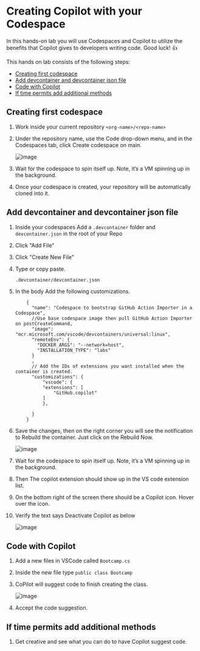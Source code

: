# Creating Copilot with your Codespace

In this hands-on lab you will use Codespaces and Copilot to utilize the benefits that Copilot gives to developers writing code. Good luck! 👍

This hands on lab consists of the following steps:

- [Creating first codespace](#creating-first-codespace)
- [Add devcontainer and devcontainer json file](#add-devcontainer-and-devcontainer-json-file)
- [Code with Copilot](#code-with-copilot)
- [If time permits add additional methods](#if-time-permits-add-additional-methods)

## Creating first codespace

1. Work inside your current repository `<org-name>/<repo-name>`
2. Under the repository name, use the Code drop-down menu, and in the Codespaces tab, click Create codespace on main.

   ![image](https://user-images.githubusercontent.com/95218310/220299736-f35a5584-2e92-4628-bbe1-120f3f61c359.png)

3. Wait for the codespace to spin itself up. Note, it’s a VM spinning up in the background.
4. Once your codespace is created, your repository will be automatically cloned into it.

## Add devcontainer and devcontainer json file

1. Inside your codespaces Add a `.devcontainer` folder and `devcontainer.json` in the root of your Repo
2. Click "Add File"
3. Click "Create New File"
4. Type or copy paste.

	```
	.devcontainer/devcontainer.json
	```
5.	In the body Add the following customizations.

	```
		{
		  "name": "Codespace to bootstrap GitHub Action Importer in a Codespace",
		  //Use base codespace image then pull GitHub Action Importer on postCreateCommand,  
		  "image": "mcr.microsoft.com/vscode/devcontainers/universal:linux",
		  "remoteEnv": {
		    "DOCKER_ARGS": "--network=host",
		    "INSTALLATION_TYPE": "labs"
		  }
		  ,    
		  // Add the IDs of extensions you want installed when the container is created.
		  "customizations": {
		      "vscode": {
			  "extensions": [
			      "GitHub.copilot"
			  ]
		      },

		  }
		}

	 ```
 
 6. Save the changes, then on the right corner you will see the notification to Rebuild the container. Just click on the Rebuild Now.

    ![image](https://user-images.githubusercontent.com/95218310/220301410-f2b13df5-deba-44fe-9767-b22b733077f6.png)

7. Wait for the codespace to spin itself up. Note, it’s a VM spinning up in the background.
8. Then The copilot extension should show up in the VS code extension list.
9. On the bottom right of the screen there should be a Copilot icon. Hover over the icon.
10. Verify the text says Deactivate Copilot as below

     ![image](https://user-images.githubusercontent.com/95218310/220301812-76993025-addc-4d53-af6b-f5a21b39be4d.png)

## Code with Copilot

1. Add a new files in VSCode called `Bootcamp.cs`
2. Inside the new file type `public class Bootcamp`
3. CoPilot will suggest code to finish creating the class.

    ![image](https://user-images.githubusercontent.com/95218310/220301997-ccdddc83-3425-4327-9692-bf6b1fc73a29.png)  

4. Accept the code suggestion.

## If time permits add additional methods

1. Get creative and see what you can do to have Copilot suggest code.

